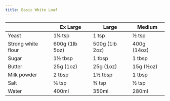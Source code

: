 ```yaml
---
title: Basic White Loaf
---
```


|                    | Ex Large       | Large          | Medium      |
|--------------------|----------------|----------------|-------------|
| Yeast              | 1¼ tsp         | 1 tsp          | ½ tsp       |
| Strong white flour | 600g (1lb 5oz) | 500g (1lb 2oz) | 400g (14oz) |
| Sugar              | 1½ tbsp        | 1 tbsp         | 1 tbsp      |
| Butter             | 25g (1oz)      | 25g (1oz)      | 15g (½oz)   |
| Milk powder        | 2 tbsp         | 1½ tbsp        | 1 tbsp      |
| Salt               | ¾ tsp          | ¾ tsp          | ½ tsp       |
| Water              | 400ml          | 350ml          | 280ml       |
